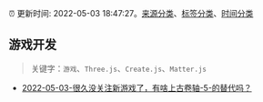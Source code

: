 :alarm_clock: 更新时间: 2022-05-03 18:47:27。[来源分类](../README.md)、[标签分类](../TAGS.md)、[时间分类](../TIMELINE.md)

## 游戏开发


> 关键字：`游戏`、`Three.js`、`Create.js`、`Matter.js`



- [2022-05-03-很久没关注新游戏了，有啥上古卷轴-5-的替代吗？](https://www.v2ex.com/t/850712) 
